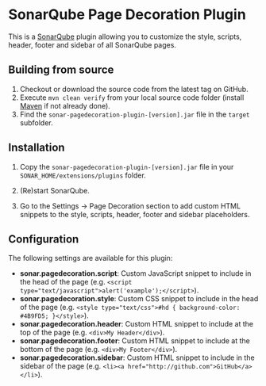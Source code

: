 SonarQube Page Decoration Plugin
================================

This is a [SonarQube](http://www.sonarqube.org) plugin allowing you to customize the style, scripts, header, footer and sidebar of all SonarQube pages.


Building from source
--------------------

1. Checkout or download the source code from the latest tag on GitHub.
2. Execute `mvn clean verify` from your local source code folder (install [Maven](http://maven.apache.org) if not already done).
3. Find the `sonar-pagedecoration-plugin-[version].jar` file in the `target` subfolder.


Installation
------------

1. Copy the `sonar-pagedecoration-plugin-[version].jar` file in your `SONAR_HOME/extensions/plugins` folder.

2. (Re)start SonarQube.

3. Go to the Settings -> Page Decoration section to add custom HTML snippets to the style, scripts, header, footer and sidebar placeholders.


Configuration
-------------

The following settings are available for this plugin:

* **sonar.pagedecoration.script**: Custom JavaScript snippet to include in the head of the page (e.g. `<script type="text/javascript">alert('example');</script>`).
* **sonar.pagedecoration.style**: Custom CSS snippet to include in the head of the page (e.g. `<style type="text/css">#hd { background-color: #4B9FD5; }</style>`).
* **sonar.pagedecoration.header**: Custom HTML snippet to include at the top of the page (e.g. `<div>My Header</div>`).
* **sonar.pagedecoration.footer**: Custom HTML snippet to include at the bottom of the page (e.g. `<div>My Footer</div>`).
* **sonar.pagedecoration.sidebar**: Custom HTML snippet to include in the sidebar of the page (e.g. `<li><a href="http://github.com">GitHub</a></li>`).
